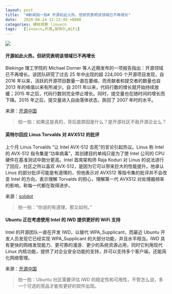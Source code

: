 ```yaml
---
layout: post
title:	"#新闻拍一拍# 开源如此火热，但研究表明该领域已不再增长"
date:	2020-08-24 12:22:49 +0800 
categories:	硬核观察 linuxcn 
tags:	[linuxcn,开源,英特尔,WiFi]
---
```



![](/Asserts/Images//attachment/album/202008/24/122233sx01rfkffvly600f.jpg)


#### 开源如此火热，但研究表明该领域已不再增长


Blekinge 理工学院的 Michael Dorner 等人近期发布的一项报告指出：开源领域已不再增长。该团队研究了过去 25 年中出现的超 224,000 个开源项目发现，自 2016 年以来，活跃的开源项目数量一直在萎缩，而贡献者和提交者的数量也自 2013 年的峰值以来有所减少。自 2011 年以来，代码行数的增长就开始持续放缓；2015 年之后，代码行数则完全停止增长。同时，提交量也在随时间的增长而下降。2015 年之后，提交量进入自由落体状态，跌回了 2007 年时的水平。


来源：[开源中国](https://www.oschina.net/news/118100/open-source-is-not-growing-anymore "https://www.oschina.net/news/118100/open-source-is-not-growing-anymore")



> 
> 拍一拍：如果这是真的，背后是原因是什么？是开源社区不敌开源企业么？
> 
> 
> 


#### 英特尔回应 Linus Torvalds 对 AVX512 的批评


上个月 Linus Torvalds “让 Intel AVX-512 去死”的言论引起热议。Linus 称 Intel 的 AVX-512 指令集是“功率病毒”，其创建目的单纯只是为了使 Intel 公司的 CPU 硬件在基准测试中跑分更高。Intel 首席架构师 Raja Koduri 对 Linus 的说法进行了回应，社区之所以喜欢 AVX-512，是因为它可以带来巨大的性能提升。他承认 Linus 的部分批评可能是有道理的，但他表示对 AVX512 等指令集的批评并不会改变 Intel 的方向，表示理解 Torvalds 的担心，理解第一代 AVX512 对处理器频率的影响，称每一代都在取得进步。


来源：[solidot](https://www.solidot.org/story?sid=65325 "https://www.solidot.org/story?sid=65325")



> 
> 拍一拍：“你说的有道理，那又如何。”
> 
> 
> 


#### Ubuntu 正在考虑使用 Intel 的 IWD 提供更好的 WiFi 支持


Intel 的开源团队一直在开发 IWD，以替代 WPA\_Supplicant，而最近 Ubuntu 开发人员发现它已经实现 WPA\_Supplicant 的大部分功能，并且水平相当。IWD 具有更快的网络发现能力、更可靠的漫游、更少的系统资源占用，同时它利用现代 Linux 内核功能，提供了对企业安全功能的支持，并可以支持多个客户端，还能简化网络管理。


来源：[开源中国](https://www.oschina.net/news/118123/ubuntu-call-for-testing-improved-wifi-via-iwd "https://www.oschina.net/news/118123/ubuntu-call-for-testing-improved-wifi-via-iwd")



> 
> 拍一拍：Ubuntu 社区需要评估 IWD 的稳定性和可用性，不管怎么说，多一个可选的竞品才能有更好的软件出现。
> 
> 
>
